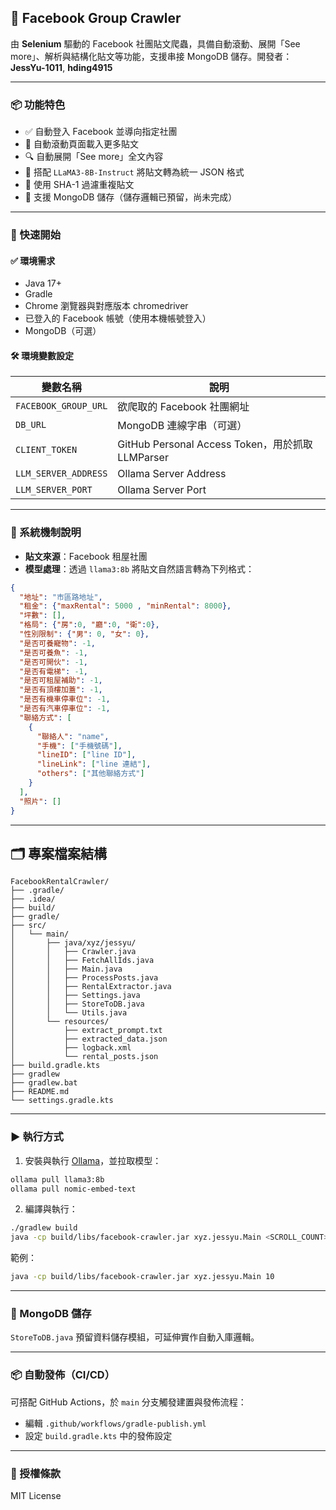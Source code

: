 ## 📘 Facebook Group Crawler

由 **Selenium** 驅動的 Facebook 社團貼文爬蟲，具備自動滾動、展開「See more」、解析與結構化貼文等功能，支援串接 MongoDB 儲存。開發者：**JessYu-1011**, **hding4915**

---

### 📦 功能特色

* ✅ 自動登入 Facebook 並導向指定社團
* 🔄 自動滾動頁面載入更多貼文
* 🔍 自動展開「See more」全文內容
* 🧠 搭配 `LLaMA3-8B-Instruct` 將貼文轉為統一 JSON 格式
* 🧩 使用 SHA-1 過濾重複貼文
* 💾 支援 MongoDB 儲存（儲存邏輯已預留，尚未完成）

---

### 🚀 快速開始

#### ✅ 環境需求

* Java 17+
* Gradle
* Chrome 瀏覽器與對應版本 chromedriver
* 已登入的 Facebook 帳號（使用本機帳號登入）
* MongoDB（可選）

#### 🛠 環境變數設定

| 變數名稱                 | 說明                                          |
|----------------------|---------------------------------------------|
| `FACEBOOK_GROUP_URL` | 欲爬取的 Facebook 社團網址                          |
| `DB_URL`             | MongoDB 連線字串（可選）                            |
| `CLIENT_TOKEN`       | GitHub Personal Access Token，用於抓取 LLMParser |
| `LLM_SERVER_ADDRESS` | Ollama Server Address                       |
| `LLM_SERVER_PORT`    | Ollama Server Port                          |


---

### 🧠 系統機制說明

* **貼文來源**：Facebook 租屋社團
* **模型處理**：透過 `llama3:8b` 將貼文自然語言轉為下列格式：

```json
{
  "地址": "市區路地址",
  "租金": {"maxRental": 5000 , "minRental": 8000},
  "坪數": [],
  "格局": {"房":0, "廳":0, "衛":0},
  "性別限制": {"男": 0, "女": 0},
  "是否可養寵物": -1,
  "是否可養魚": -1,
  "是否可開伙": -1,
  "是否有電梯": -1,
  "是否可租屋補助": -1,
  "是否有頂樓加蓋": -1,
  "是否有機車停車位": -1,
  "是否有汽車停車位": -1,
  "聯絡方式": [
    {
      "聯絡人": "name",
      "手機": ["手機號碼"],
      "lineID": ["line ID"],
      "lineLink": ["line 連結"],
      "others": ["其他聯絡方式"]
    }
  ],
  "照片": []
}
```

---

## 🗂️ 專案檔案結構

```
FacebookRentalCrawler/
├── .gradle/
├── .idea/
├── build/
├── gradle/
├── src/
│   └── main/
│       ├── java/xyz/jessyu/
│       │   ├── Crawler.java
│       │   ├── FetchAllIds.java
│       │   ├── Main.java
│       │   ├── ProcessPosts.java
│       │   ├── RentalExtractor.java
│       │   ├── Settings.java
│       │   ├── StoreToDB.java
│       │   └── Utils.java
│       └── resources/
│           ├── extract_prompt.txt
│           ├── extracted_data.json
│           ├── logback.xml
│           └── rental_posts.json
├── build.gradle.kts
├── gradlew
├── gradlew.bat
├── README.md
└── settings.gradle.kts
```

---

### ▶️ 執行方式

1. 安裝與執行 [Ollama](https://ollama.com/)，並拉取模型：

```bash
ollama pull llama3:8b
ollama pull nomic-embed-text
```

2. 編譯與執行：

```bash
./gradlew build
java -cp build/libs/facebook-crawler.jar xyz.jessyu.Main <SCROLL_COUNT>
```

範例：

```bash
java -cp build/libs/facebook-crawler.jar xyz.jessyu.Main 10
```

---

### 💾 MongoDB 儲存

`StoreToDB.java` 預留資料儲存模組，可延伸實作自動入庫邏輯。

---

### 📦 自動發佈（CI/CD）

可搭配 GitHub Actions，於 `main` 分支觸發建置與發佈流程：

* 編輯 `.github/workflows/gradle-publish.yml`
* 設定 `build.gradle.kts` 中的發佈設定

---

### 📝 授權條款

MIT License
